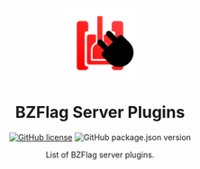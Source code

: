 <div align="center">

[<img src="logo.svg" height="128">](https://the-noah.github.io/bzfs-plugins)

# BZFlag Server Plugins

[![GitHub license](https://img.shields.io/github/license/The-Noah/bzfs-plugins.svg)](https://github.com/The-Noah/bzfs-plugins/blob/master/LICENSE)
![GitHub package.json version](https://img.shields.io/github/package-json/v/The-Noah/bzfs-plugins)

List of BZFlag server plugins.

</div>
